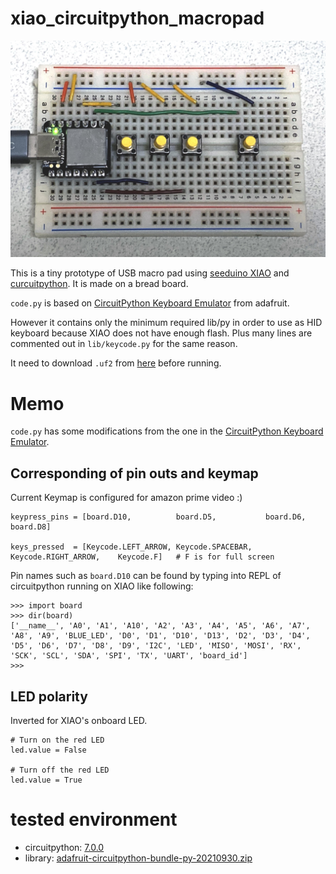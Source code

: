 # xiao_circuitpython_macropad

![bread board photo](./img.jpeg)

This is a tiny prototype of USB macro pad using [seeduino XIAO](https://wiki.seeedstudio.com/Seeeduino-XIAO/) and [curcuitpython](https://circuitpython.org/).
It is made on a bread board.

`code.py` is based on [CircuitPython Keyboard Emulator](https://learn.adafruit.com/circuitpython-essentials/circuitpython-hid-keyboard-and-mouse#circuitpython-keyboard-emulator-2985260-1) from adafruit.

However it contains only the minimum required lib/py in order to use as HID keyboard because XIAO does not have enough flash.
Plus many lines are commented out in `lib/keycode.py` for the same reason.

It need to download `.uf2` from [here](https://circuitpython.org/board/seeeduino_xiao/) before running.

# Memo

`code.py` has some modifications from the one in the [CircuitPython Keyboard Emulator](https://learn.adafruit.com/circuitpython-essentials/circuitpython-hid-keyboard-and-mouse#circuitpython-keyboard-emulator-2985260-1).

## Corresponding of pin outs and keymap 

Current Keymap is configured for amazon prime video :)

```
keypress_pins = [board.D10,          board.D5,           board.D6,               board.D8]

keys_pressed  = [Keycode.LEFT_ARROW, Keycode.SPACEBAR,   Keycode.RIGHT_ARROW,    Keycode.F]   # F is for full screen
```

Pin names such as `board.D10` can be found by typing into REPL of circuitpython running on XIAO like following:
```
>>> import board
>>> dir(board)
['__name__', 'A0', 'A1', 'A10', 'A2', 'A3', 'A4', 'A5', 'A6', 'A7', 'A8', 'A9', 'BLUE_LED', 'D0', 'D1', 'D10', 'D13', 'D2', 'D3', 'D4', 'D5', 'D6', 'D7', 'D8', 'D9', 'I2C', 'LED', 'MISO', 'MOSI', 'RX', 'SCK', 'SCL', 'SDA', 'SPI', 'TX', 'UART', 'board_id']
>>>
```

## LED polarity

Inverted for XIAO's onboard LED.

```
# Turn on the red LED
led.value = False

# Turn off the red LED
led.value = True
```

# tested environment

- circuitpython: [7.0.0](https://circuitpython.org/board/seeeduino_xiao/)
- library: [adafruit-circuitpython-bundle-py-20210930.zip](https://circuitpython.org/libraries)
